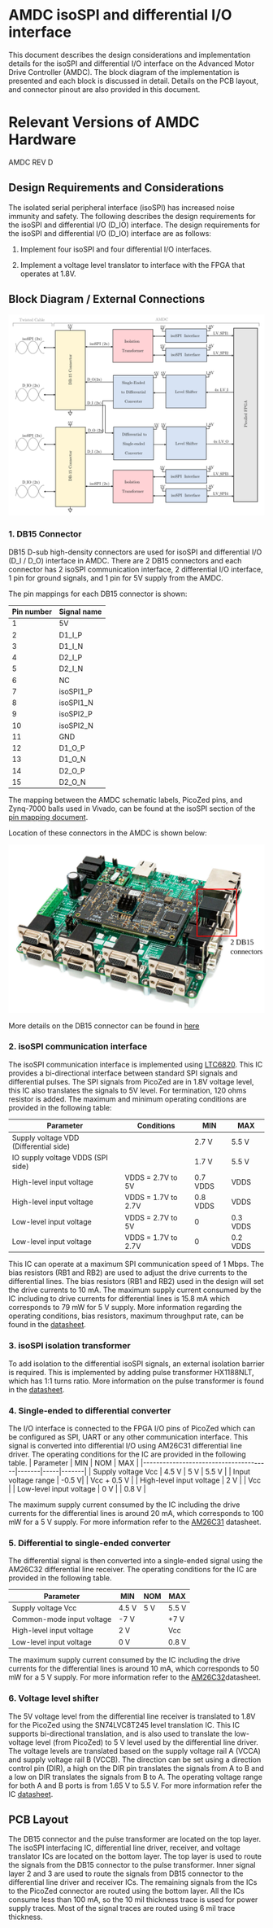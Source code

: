 # AMDC isoSPI and differential I/O interface

This document describes the design considerations and implementation details for the isoSPI and differential I/O interface on the Advanced Motor Drive Controller (AMDC). The block diagram of the implementation is presented and each block is discussed in detail. Details on the PCB layout, and connector pinout are also provided in this document.


# Relevant Versions of AMDC Hardware

AMDC REV D


## Design Requirements and Considerations

The isolated serial peripheral interface (isoSPI) has increased noise immunity and safety. The following describes the design requirements for the isoSPI and differential I/O (D_IO) interface. The design requirements for the isoSPI and differential I/O (D_IO) interface are as follows:

1. Implement four isoSPI and four differential I/O interfaces.

2. Implement a voltage level translator to interface with the FPGA that operates at 1.8V.


## Block Diagram / External Connections

<img src="images/amdc-isoSPI.svg" />

### 1. DB15 Connector

DB15 D-sub high-density connectors are used for isoSPI and differential I/O (D_I / D_O) interface in AMDC. There are 2 DB15 connectors and each connector has 2 isoSPI communication interface, 2 differential I/O interface, 1 pin for ground signals, and 1 pin for 5V supply from the AMDC.

The pin mappings for each DB15 connector is shown:

| Pin number | Signal name |
|------------|--------|
| 1 | 5V |
| 2 | D1_I_P |
| 3 | D1_I_N |
| 4 | D2_I_P |
| 5 | D2_I_N |
| 6 | NC |
| 7 | isoSPI1_P |
| 8 | isoSPI1_N |
| 9 | isoSPI2_P |
| 10 | isoSPI2_N |
| 11 | GND |
| 12 | D1_O_P |
| 13 | D1_O_N |
| 14 | D2_O_P |
| 15 | D2_O_N |

The mapping between the AMDC schematic labels, PicoZed pins, and Zynq-7000 balls used in Vivado, can be found at the isoSPI section of the [pin mapping document](RevD-PinMapping.md#encoder).

Location of these connectors in the AMDC is shown below:

<img src="images/amdc-isoSPI-input-highlighted.svg" />

More details on the DB15 connector can be found in [here](https://content.norcomp.net/rohspdfs/Connectors/17Y/178/513/178-H15-513R497.pdf)

### 2. isoSPI communication interface

The isoSPI communication interface is implemented using [LTC6820](https://www.analog.com/media/en/technical-documentation/data-sheets/LTC6820.pdf). This IC provides a bi-directional interface between standard SPI signals and differential pulses. The SPI signals from PicoZed are in 1.8V voltage level, this IC also translates the signals to 5V level. For termination, 120 ohms resistor is added. The maximum and minimum operating conditions are provided in the following table:

| Parameter                             |    Conditions     |   MIN   |  MAX  |
|---------------------------------------|-------------------|---------|-------|
| Supply voltage VDD (Differential side)|                   | 2.7 V   | 5.5 V |
| IO supply voltage VDDS (SPI side)     |                   | 1.7 V   | 5.5 V |
| High-level input voltage              |VDDS = 2.7V to 5V  | 0.7 VDDS| VDDS  |
| High-level input voltage              |VDDS = 1.7V to 2.7V| 0.8 VDDS| VDDS  |
| Low-level input voltage               |VDDS = 2.7V to 5V  | 0       | 0.3 VDDS  |
| Low-level input voltage               |VDDS = 1.7V to 2.7V| 0       | 0.2 VDDS  |

This IC can operate at a maximum SPI communication speed of 1 Mbps. The bias resistors (RB1 and RB2) are used to adjust the drive currents to the differential lines. The bias resistors (RB1 and RB2) used in the design will set the drive currents to 10 mA. The maximum supply current consumed by the IC including to drive currents for differential lines is 15.8 mA which corresponds to 79 mW for 5 V supply. More information regarding the operating conditions, bias resistors, maximum throughput rate, can be found in the [datasheet](https://www.analog.com/media/en/technical-documentation/data-sheets/LTC6820.pdf). 

### 3. isoSPI isolation transformer

To add isolation to the differential isoSPI signals, an external isolation barrier is required. This is implemented by adding pulse transformer HX1188NLT, which has 1:1 turns ratio. More information on the pulse transformer is found in the [datasheet](https://media.digikey.com/pdf/Data%20Sheets/Pulse%20PDFs/10_100BASE-T%20Single%20Port%20SMD%20Magnetics_Rev2008.pdf).

### 4. Single-ended to differential converter

The I/O interface is connected to the FPGA I/O pins of PicoZed which can be configured as SPI, UART or any other communication interface. This signal is converted into differential I/O using AM26C31 differential line driver. The operating conditions for the IC are provided in the following table.
| Parameter                             | MIN   | NOM | MAX   |
|---------------------------------------|-------|-----|-------|
| Supply voltage Vcc                    | 4.5 V | 5 V | 5.5 V |
| Input voltage range                   | -0.5 V|     | Vcc + 0.5 V  |
| High-level input voltage              | 2 V   |     | Vcc   |
| Low-level input voltage               | 0 V   |     | 0.8 V |

The maximum supply current consumed by the IC including the drive currents for the differential lines is around 20 mA, which corresponds to 100 mW for a 5 V supply. For more information refer to the [AM26C31](http://www.ti.com/lit/ds/symlink/am26c31.pdf?HQS=TI-null-null-digikeymode-df-pf-null-wwe&ts=1590045318995) datasheet.


### 5. Differential to single-ended converter

The differential signal is then converted into a single-ended signal using the AM26C32 differential line receiver. The operating conditions for the IC are provided in the following table.

| Parameter                             | MIN   | NOM | MAX   |
|---------------------------------------|-------|-----|-------|
| Supply voltage Vcc                    | 4.5 V | 5 V | 5.5 V |
| Common-mode input voltage             | -7 V  |     | +7 V  |
| High-level input voltage              | 2 V   |     | Vcc   |
| Low-level input voltage               | 0 V   |     | 0.8 V |

The maximum supply current consumed by the IC including the drive currents for the differential lines is around 10 mA, which corresponds to 50 mW for a 5 V supply. For more information refer to the [AM26C32](http://www.ti.com/lit/ds/symlink/am26c32.pdf?HQS=TI-null-null-digikeymode-df-pf-null-wwe&ts=1590045351338)datasheet.


### 6. Voltage level shifter

The 5V voltage level from the differential line receiver is translated to 1.8V for the PicoZed using the SN74LVC8T245 level translation IC. This IC supports bi-directional translation, and is also used to translate the low-voltage level (from PicoZed) to 5 V level used by the differential line driver. The voltage levels are translated based on the supply voltage rail A (VCCA) and supply voltage rail B (VCCB). The direction can be set using a direction control pin (DIR), a high on the DIR pin translates the signals from A to B and a low on DIR translates the signals from B to A. The operating voltage range for both A and B ports is from 1.65 V to 5.5 V.  For more information refer the IC [datasheet](http://www.ti.com/lit/ds/symlink/sn74lvc8t245.pdf?HQS=TI-null-null-digikeymode-df-pf-null-wwe&ts=1590052474879).    


## PCB Layout

The DB15 connector and the pulse transformer are located on the top layer. The isoSPI interfacing IC, differential line driver, receiver, and voltage translator ICs are located on the bottom layer. The top layer is used to route the signals from the DB15 connector to the pulse transformer. Inner signal layer 2 and 3 are used to route the signals from DB15 connector to the differential line driver and receiver ICs. The remaining signals from the ICs to the PicoZed connector are routed using the bottom layer. All the ICs consume less than 100 mA, so the 10 mil thickness trace is used for power supply traces. Most of the signal traces are routed using 6 mil trace thickness.
